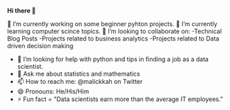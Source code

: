 **Hi there 👋**

🔭 I’m currently working on some beginner pyhton projects.
🌱 I’m currently learning computer scince topics.
👯 I’m looking to collaborate on:
    -Technical Blog Posts
    -Projects related to business analytics
    -Projects related to Data driven decision making
- 🤔 I’m looking for help with python and tips in finding a job as a data scientist.
- 💬 Ask me about statistics and mathematics
- 📫 How to reach me: @malickkah on Twitter
- 😄 Pronouns: He/His/Him
- ⚡ Fun fact = "Data scientists earn more than the average IT employees."
